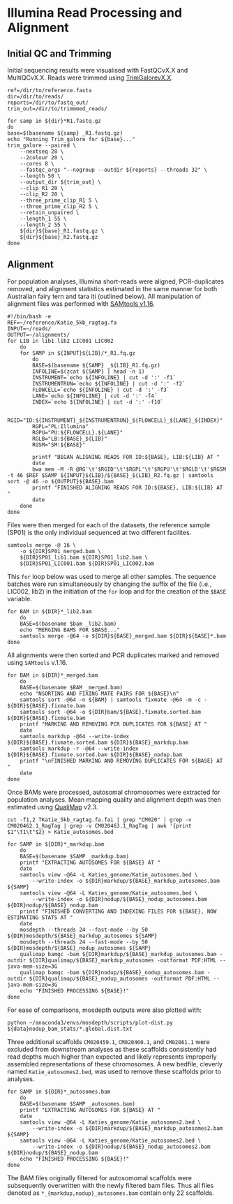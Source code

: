# Illumina Read Processing and Alignment
## Initial QC and Trimming
Initial sequencing results were visualised with FastQCvX.X and MultiQCvX.X. Reads were trimmed using [TrimGalorevX.X](https://www.bioinformatics.babraham.ac.uk/projects/trim_galore/).  
```
ref=/dir/to/reference.fasta
dir=/dir/to/reads/
reports=/dir/to/fastq_out/
trim_out=/dir/to/trimmmed_reads/

for samp in ${dir}*R1.fastq.gz
do
base=$(basename ${samp} _R1.fastq.gz)
echo "Running Trim_galore for ${base}..."
trim_galore --paired \
    --nextseq 28 \
    --2colour 20 \
    --cores 8 \
    --fastqc_args "--nogroup --outdir ${reports} --threads 32" \
    --length 50 \
    --output_dir ${trim_out} \
    --clip_R1 20 \
    --clip_R2 20 \
    --three_prime_clip_R1 5 \
    --three_prime_clip_R2 5 \
    --retain_unpaired \
    --length_1 55 \
    --length_2 55 \
    ${dir}${base}_R1.fastq.gz \
    ${dir}${base}_R2.fastq.gz
done
```
## Alignment
For population analyses, Illumina short-reads were aligned, PCR-duplicates removed, and alignment statistics estimated in the same manner for both Australian fairy tern and tara iti (outlined below). All manipulation of alignment files was performed with [SAMtools v1.16](https://www.htslib.org/).  
```
#!/bin/bash -e
REF=~/reference/Katie_5kb_ragtag.fa
INPUT=~/reads/
OUTPUT=~/alignments/
for LIB in lib1 lib2 LIC001 LIC002
    do
    for SAMP in ${INPUT}${LIB}/*_R1.fq.gz
        do
        BASE=$(basename ${SAMP} _${LIB}_R1.fq.gz)
        INFOLINE=$(zcat ${SAMP} | head -n 1)
        INSTRUMENT=`echo ${INFOLINE} | cut -d ':' -f1`
        INSTRUMENTRUN=`echo ${INFOLINE} | cut -d ':' -f2`
        FLOWCELL=`echo ${INFOLINE} | cut -d ':' -f3`
        LANE=`echo ${INFOLINE} | cut -d ':' -f4`
        INDEX=`echo ${INFOLINE} | cut -d ':' -f10`

        RGID="ID:${INSTRUMENT}_${INSTRUMENTRUN}_${FLOWCELL}_${LANE}_${INDEX}"
        RGPL="PL:Illumina"
        RGPU="PU:${FLOWCELL}.${LANE}"
        RGLB="LB:${BASE}_${LIB}"
        RGSM="SM:${BASE}"

        printf "BEGAN ALIGNING READS FOR ID:${BASE}, LIB:${LIB} AT "
        date
        bwa mem -M -R @RG'\t'$RGID'\t'$RGPL'\t'$RGPU'\t'$RGLB'\t'$RGSM -t 46 $REF $SAMP ${INPUT}${LIB}/${BASE}_${LIB}_R2.fq.gz | samtools sort -@ 46 -o ${OUTPUT}${BASE}.bam
        printf "FINISHED ALIGNING READS FOR ID:${BASE}, LIB:${LIB} AT "
        date
    done
done
```
Files were then merged for each of the datasets, the reference sample (SP01) is the only individual sequenced at two different facilites.  
```
samtools merge -@ 16 \
    -o ${DIR}SP01_merged.bam \
    ${DIR}SP01_lib1.bam ${DIR}SP01_lib2.bam \
    ${DIR}SP01_LIC001.bam ${DIR}SP01_LIC002.bam
```
 
 This `for` loop below was used to merge all other samples. The sequence batches were run simultaneously by changing the suffix of the file (i.e., LIC002, lib2) in the initiation of the `for` loop and for the creation of the `$BASE` variable.  
```
for BAM in ${DIR}*_lib2.bam
    do
    BASE=$(basename $bam _lib2.bam)
    echo "MERGING BAMS FOR $BASE..."
    samtools merge -@64 -o ${DIR}${BASE}_merged.bam ${DIR}${BASE}*.bam
done
```
All alignments were then sorted and PCR duplicates marked and removed using `SAMtools` v.1.16.  
```
for BAM in ${DIR}*_merged.bam
    do
    BASE=$(basename $BAM _merged.bam)
    echo "NSORTING AND FIXING MATE PAIRS FOR ${BASE}\n"
    samtools sort -@64 -n ${BAM} | samtools fixmate -@64 -m -c - ${DIR}${BASE}.fixmate.bam
    samtools sort -@64 -o ${DIR}bam/${BASE}.fixmate.sorted.bam ${DIR}${BASE}.fixmate.bam
    printf "MARKING AND REMOVING PCR DUPLICATES FOR ${BASE} AT "
    date
    samtools markdup -@64 --write-index ${DIR}${BASE}.fixmate.sorted.bam ${DIR}${BASE}_markdup.bam
    samtools markdup -r -@64 --write-index ${DIR}${BASE}.fixmate.sorted.bam ${DIR}${BASE}_nodup.bam
    printf "\nFINISHED MARKING AND REMOVING DUPLICATES FOR ${BASE} AT "
    date
done
```
Once BAMs were processed, autosomal chromosomes were extracted for population analyses. Mean mapping quality and alignment depth was then estimated using [QualiMap](http://qualimap.conesalab.org/) v2.3.  
```
cut -f1,2 TKatie_5kb_ragtag.fa.fai | grep "CM020" | grep -v CM020462.1_RagTag | grep -v CM020463.1_RagTag | awk '{print $1"\t1\t"$2} > Katie_autosomes.bed

for SAMP in ${DIR}*_markdup.bam
    do
    BASE=$(basename $SAMP _markdup.bam)
    printf "EXTRACTING AUTOSOMES FOR ${BASE} AT "
    date
    samtools view -@64 -L Katies_genome/Katie_autosomes.bed \
        --write-index -o ${DIR}markdup/${BASE}_markdup_autosomes.bam ${SAMP}
    samtools view -@64 -L Katies_genome/Katie_autosomes.bed \
        --write-index -o ${DIR}nodup/${BASE}_nodup_autosomes.bam ${DIR}nodup/${BASE}_nodup.bam
    printf "FINISHED CONVERTING AND INDEXING FILES FOR ${BASE}, NOW ESTIMATING STATS AT "
    date
    mosdepth --threads 24 --fast-mode --by 50 ${DIR}mosdepth/${BASE}_markdup_autosomes ${SAMP}
    mosdepth --threads 24 --fast-mode --by 50 ${DIR}mosdepth/${BASE}_nodup_autosomes ${SAMP}
    qualimap bamqc -bam ${DIR}markdup/${BASE}_markdup_autosomes.bam -outdir ${DIR}qualimap/${BASE}_markdup_autosomes -outformat PDF:HTML --java-mem-size=3G
    qualimap bamqc -bam ${DIR}nodup/${BASE}_nodup_autosomes.bam -outdir ${DIR}qualimap/${BASE}_nodup_autosomes -outformat PDF:HTML --java-mem-size=3G
    echo "FINISHED PROCESSING ${BASE}!"
done
```
For ease of comparisons, mosdepth outputs were also plotted with:
```
python ~/anaconda3/envs/mosdepth/scripts/plot-dist.py ${data}nodup_bam_stats/*.global.dist.txt
```

Three additional scaffolds `CM020459.1`, `CM020460.1`, and `CM02061.1` were excluded from downstream analyses as these scaffolds consistently had read depths much higher than expected and likely represents improperly assembled representations of these chromosomes. A new bedfile, cleverly named `Katie_autosomes2.bed`, was used to remove these scaffolds prior to analyses.  
```
for SAMP in ${DIR}*_autosomes.bam
    do
    BASE=$(basename $SAMP _autosomes.bam)
    printf "EXTRACTING AUTOSOMES FOR ${BASE} AT "
    date
    samtools view -@64 -L Katies_genome/Katie_autosomes2.bed \
        --write-index -o ${DIR}markdup/${BASE}_markdup_autosomes2.bam ${SAMP}
    samtools view -@64 -L Katies_genome/Katie_autosomes2.bed \
        --write-index -o ${DIR}nodup/${BASE}_nodup_autosomes2.bam ${DIR}nodup/${BASE}_nodup.bam
    echo "FINISHED PROCESSING ${BASE}!"
done
```
 The BAM files originally filtered for autosomomal scaffolds were subsequently overwritten with the newly filtered bam files. Thus all files denoted as `*_{markdup,nodup}_autosomes.bam` contain only 22 scaffolds.  